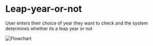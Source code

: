 # Leap-year-or-not
User enters their choice of year they want to check and the system determines whether its a leap year or not

![Flowchart](https://user-images.githubusercontent.com/88248852/219333178-a7e334cf-b664-4aaa-abaf-fb23f26d7e6b.png)

